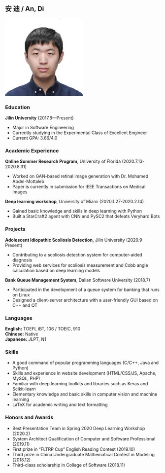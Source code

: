 ## 安 迪 / An, Di
<img src="https://github.com/andy814/andy814.github.io/blob/main/andy20191115.jpg?raw=true" width="50%">

### Education
**Jilin University** (2017.8—Present) <br/>
- Major in Software Engineering <br/>
- Currently studying in the Experimental Class of Excellent Engineer <br/>
- Current GPA: 3.66/4.0 <br/>

### Academic Experience
**Online Summer Research Program**, University of Florida (2020.7.13-2020.8.31)
- Worked on GAN-based retinal image generation with Dr. Mohamed Abdel-Mottaleb 
- Paper is currently in submission for IEEE Transactions on Medical Images <br/>

**Deep learning workshop**, University of Miami (2020.1.27-2020.2.14)
- Gained basic knowledge and skills in deep learning with Python
- Built a StarCraft2 agent with CNN and PySC2 that defeats Veryhard Bots 

### Projects
**Adolescent Idiopathic Scoliosis Detection**, Jilin University (2020.9 - Present)
- Contributing to a scoliosis detection system for computer-aided diagnosis
- Providing web services for scoliosis measurement and Cobb angle calculation based on deep learning models <br/>

**Bank Queue Management System**, Dalian Software University (2018.7)
- Participated in the development of a queue system for banking that runs on Linux
- Designed a client-server architecture with a user-friendly GUI based on C++ and QT

### Languages
**English:** TOEFL iBT, 106 / TOEIC, 910 <br/>
**Chinese:** Native <br/>
**Japanese:** JLPT, N1 <br/>

### Skills
- A good command of popular programming languages (C/C++, Java and Python)
- Skills and experience in website development (HTML/CSS/JS, Apache, MySQL, PHP)
- Familiar with deep learning toolkits and libraries such as Keras and Scikit-learn
- Elementary knowledge and basic skills in computer vision and machine learning
- LaTeX for academic writing and text formatting

### Honors and Awards
- Best Presentation Team in Spring 2020 Deep Learning Workshop (2020.2)
- System Architect Qualification of Computer and Software Professional (2019.11)
- First prize in “FLTRP Cup” English Reading Contest (2019.10)
- Third prize in China Undergraduate Mathematical Contest in Modeling (2018.12)
- Third-class scholarship in College of Software (2018.11) 


